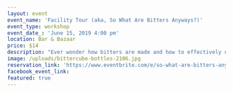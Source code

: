 ```yaml
---
layout: event
event_name: 'Facility Tour (aka, So What Are Bitters Anyways?)'
event_type: workshop
event_date_: 'June 15, 2019 4:00 pm'
location: Bar & Bazaar
price: $14
description: "Ever wonder how bitters are made and how to effectively use them? This interactive facility tour starts with a welcome drink in the Bazaar. We will go behind the scenes in the production facility, where we will navigate the entire bitters-making process from raw botanicals to bottling. Next, we will make a stop at the R&D lab and taste something that we are currently working on. The tour finishes in The Conference Room with a cocktail of your choice from the Bazaar and a\_bitters demonstration. You'll lick and smell your own hands in front of strangers. It's cool and not weird at all.\nWe'll give you 10% off all Bittercube Bitters in the Bazaar whether you enjoy yourself or not."
image: /uploads/bittercube-bottles-2106.jpg
reservation_link: 'https://www.eventbrite.com/e/so-what-are-bitters-anyways-tickets-61274071397'
facebook_event_link:
featured: true
---
```


